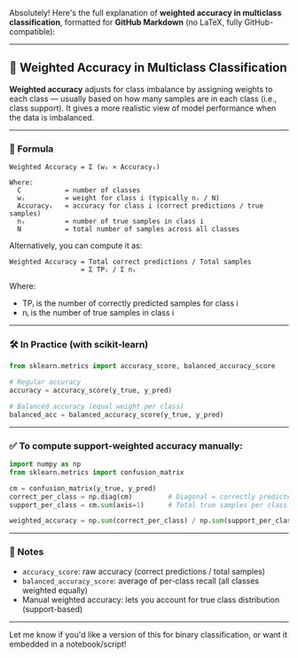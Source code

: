Absolutely! Here's the full explanation of **weighted accuracy in multiclass classification**, formatted for **GitHub Markdown** (no LaTeX, fully GitHub-compatible):

---

## 🎯 Weighted Accuracy in Multiclass Classification

**Weighted accuracy** adjusts for class imbalance by assigning weights to each class — usually based on how many samples are in each class (i.e., class support). It gives a more realistic view of model performance when the data is imbalanced.

---

### 📘 Formula

```
Weighted Accuracy = Σ (wᵢ × Accuracyᵢ)

Where:
  C           = number of classes
  wᵢ          = weight for class i (typically nᵢ / N)
  Accuracyᵢ   = accuracy for class i (correct predictions / true samples)
  nᵢ          = number of true samples in class i
  N           = total number of samples across all classes
```

Alternatively, you can compute it as:

```
Weighted Accuracy = Total correct predictions / Total samples
                  = Σ TPᵢ / Σ nᵢ
```

Where:
- TPᵢ is the number of correctly predicted samples for class i  
- nᵢ is the number of true samples in class i

---

### 🛠️ In Practice (with scikit-learn)

```python
from sklearn.metrics import accuracy_score, balanced_accuracy_score

# Regular accuracy
accuracy = accuracy_score(y_true, y_pred)

# Balanced accuracy (equal weight per class)
balanced_acc = balanced_accuracy_score(y_true, y_pred)
```

---

### ✅ To compute support-weighted accuracy manually:

```python
import numpy as np
from sklearn.metrics import confusion_matrix

cm = confusion_matrix(y_true, y_pred)
correct_per_class = np.diag(cm)         # Diagonal = correctly predicted samples per class
support_per_class = cm.sum(axis=1)      # Total true samples per class

weighted_accuracy = np.sum(correct_per_class) / np.sum(support_per_class)
```

---

### 🧠 Notes

- `accuracy_score`: raw accuracy (correct predictions / total samples)
- `balanced_accuracy_score`: average of per-class recall (all classes weighted equally)
- Manual weighted accuracy: lets you account for true class distribution (support-based)

---

Let me know if you'd like a version of this for binary classification, or want it embedded in a notebook/script!
